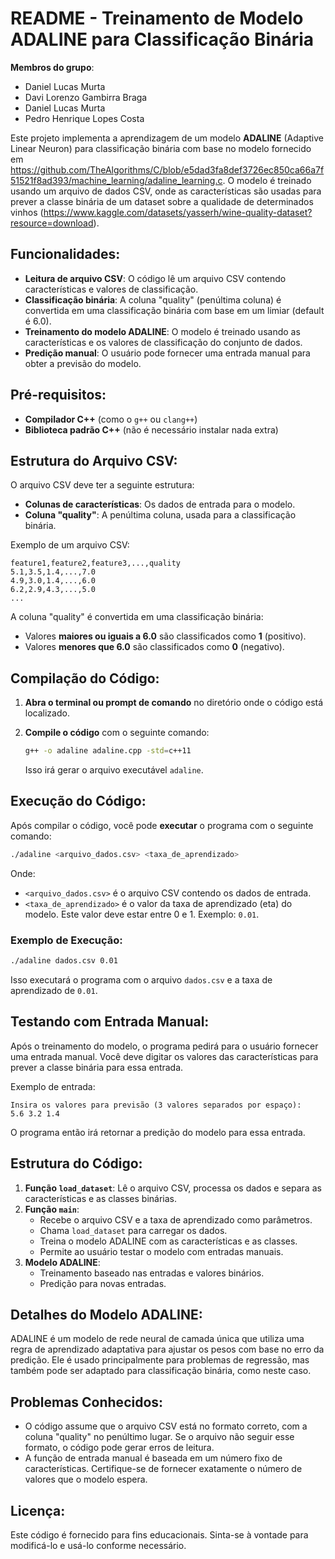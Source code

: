 
# README - Treinamento de Modelo ADALINE para Classificação Binária

**Membros do grupo**: 

- Daniel Lucas Murta
- Davi Lorenzo Gambirra Braga
- Daniel Lucas Murta
- Pedro Henrique Lopes Costa

Este projeto implementa a aprendizagem de um modelo **ADALINE** (Adaptive Linear Neuron) para classificação binária com base no modelo fornecido em https://github.com/TheAlgorithms/C/blob/e5dad3fa8def3726ec850ca66a7f51521f8ad393/machine_learning/adaline_learning.c. O modelo é treinado usando um arquivo de dados CSV, onde as características são usadas para prever a classe binária de um dataset sobre a qualidade de determinados vinhos (https://www.kaggle.com/datasets/yasserh/wine-quality-dataset?resource=download).

## Funcionalidades:

- **Leitura de arquivo CSV**: O código lê um arquivo CSV contendo características e valores de classificação.
- **Classificação binária**: A coluna "quality" (penúltima coluna) é convertida em uma classificação binária com base em um limiar (default é 6.0).
- **Treinamento do modelo ADALINE**: O modelo é treinado usando as características e os valores de classificação do conjunto de dados.
- **Predição manual**: O usuário pode fornecer uma entrada manual para obter a previsão do modelo.

## Pré-requisitos:

- **Compilador C++** (como o `g++` ou `clang++`)
- **Biblioteca padrão C++** (não é necessário instalar nada extra)

## Estrutura do Arquivo CSV:

O arquivo CSV deve ter a seguinte estrutura:
- **Colunas de características**: Os dados de entrada para o modelo.
- **Coluna "quality"**: A penúltima coluna, usada para a classificação binária.

Exemplo de um arquivo CSV:

```
feature1,feature2,feature3,...,quality
5.1,3.5,1.4,...,7.0
4.9,3.0,1.4,...,6.0
6.2,2.9,4.3,...,5.0
...
```

A coluna "quality" é convertida em uma classificação binária:
- Valores **maiores ou iguais a 6.0** são classificados como **1** (positivo).
- Valores **menores que 6.0** são classificados como **0** (negativo).

## Compilação do Código:

1. **Abra o terminal ou prompt de comando** no diretório onde o código está localizado.
2. **Compile o código** com o seguinte comando:

   ```bash
   g++ -o adaline adaline.cpp -std=c++11
   ```

   Isso irá gerar o arquivo executável `adaline`.

## Execução do Código:

Após compilar o código, você pode **executar** o programa com o seguinte comando:

```bash
./adaline <arquivo_dados.csv> <taxa_de_aprendizado>
```

Onde:
- `<arquivo_dados.csv>` é o arquivo CSV contendo os dados de entrada.
- `<taxa_de_aprendizado>` é o valor da taxa de aprendizado (eta) do modelo. Este valor deve estar entre 0 e 1. Exemplo: `0.01`.

### Exemplo de Execução:

```bash
./adaline dados.csv 0.01
```

Isso executará o programa com o arquivo `dados.csv` e a taxa de aprendizado de `0.01`.

## Testando com Entrada Manual:

Após o treinamento do modelo, o programa pedirá para o usuário fornecer uma entrada manual. Você deve digitar os valores das características para prever a classe binária para essa entrada.

Exemplo de entrada:

```
Insira os valores para previsão (3 valores separados por espaço):
5.6 3.2 1.4
```

O programa então irá retornar a predição do modelo para essa entrada.

## Estrutura do Código:

1. **Função `load_dataset`**: Lê o arquivo CSV, processa os dados e separa as características e as classes binárias.
2. **Função `main`**:
   - Recebe o arquivo CSV e a taxa de aprendizado como parâmetros.
   - Chama `load_dataset` para carregar os dados.
   - Treina o modelo ADALINE com as características e as classes.
   - Permite ao usuário testar o modelo com entradas manuais.
3. **Modelo ADALINE**:
   - Treinamento baseado nas entradas e valores binários.
   - Predição para novas entradas.

## Detalhes do Modelo ADALINE:

ADALINE é um modelo de rede neural de camada única que utiliza uma regra de aprendizado adaptativa para ajustar os pesos com base no erro da predição. Ele é usado principalmente para problemas de regressão, mas também pode ser adaptado para classificação binária, como neste caso.

## Problemas Conhecidos:

- O código assume que o arquivo CSV está no formato correto, com a coluna "quality" no penúltimo lugar. Se o arquivo não seguir esse formato, o código pode gerar erros de leitura.
- A função de entrada manual é baseada em um número fixo de características. Certifique-se de fornecer exatamente o número de valores que o modelo espera.

## Licença:

Este código é fornecido para fins educacionais. Sinta-se à vontade para modificá-lo e usá-lo conforme necessário.
